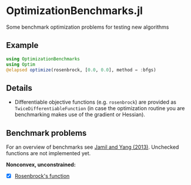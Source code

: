 # OptimizationBenchmarks.jl
Some benchmark optimization problems for testing new algorithms

## Example

```julia
using OptimizationBenchmarks
using Optim
@elapsed optimize(rosenbrock, [0.0, 0.0], method = :bfgs)
```

## Details

* Differentiable objective functions (e.g. `rosenbrock`) are provided as `TwiceDifferentiableFunction` (in case the optimization routine you are benchmarking makes use of the gradient or Hessian).

## Benchmark problems

For an overview of benchmarks see [Jamil and Yang (2013)](http://arxiv.org/abs/1308.4008). Unchecked functions are not implemented yet.

**Nonconvex, unconstrained:**

- [x] [Rosenbrock's function](https://en.wikipedia.org/wiki/Rosenbrock_function)
